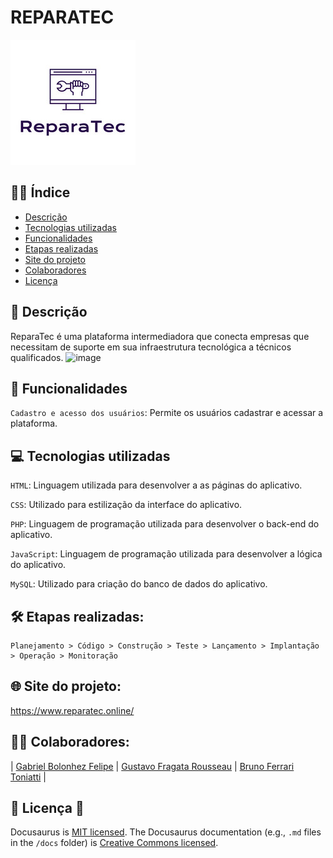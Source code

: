 <!-- ![license](https://user-images.githubusercontent.com/125428490/228728729-18d89fba-74ac-49d9-9b43-9ab1561672b2.png) -->

# REPARATEC 
![](./Reparatec.png)

## ✍🏼 Índice

* [Descrição](#Descrição)
* [Tecnologias utilizadas](#Tecnologias-utilizadas)
* [Funcionalidades](#Funcionalidades-do-projeto)
* [Etapas realizadas](#Etapas-realizadas)
* [Site do projeto](#site-do-projeto)
* [Colaboradores](#Colaboradores)
* [Licença](#Licença)

## 📑 Descrição

ReparaTec é uma plataforma intermediadora que conecta empresas que necessitam de suporte em sua infraestrutura tecnológica a técnicos qualificados.
![image](https://github.com/user-attachments/assets/a63a2ec1-69bb-4ff7-bf31-9e47dcbe17e8)

## 🎯 Funcionalidades

`Cadastro e acesso dos usuários`: Permite os usuários cadastrar e acessar a plataforma.

## 💻 Tecnologias utilizadas

`HTML`: Linguagem utilizada para desenvolver a as páginas do aplicativo.

`CSS`: Utilizado para estilização da interface do aplicativo.

`PHP`: Linguagem de programação utilizada para desenvolver o back-end do aplicativo.

`JavaScript`: Linguagem de programação utilizada para desenvolver a lógica do aplicativo.

`MySQL`: Utilizado para criação do banco de dados do aplicativo.

## 🛠️ Etapas realizadas:

```
Planejamento > Código > Construção > Teste > Lançamento > Implantação > Operação > Monitoração 
```


## 🌐 Site do projeto:

https://www.reparatec.online/

## 👨‍💻 Colaboradores:

| [Gabriel Bolonhez Felipe](https://github.com/Gabolonhez) | [Gustavo Fragata Rousseau](https://github.com/fr4agata) | [Bruno Ferrari Toniatti](https://github.com/BrunoToniatti) |

## 🚧 Licença :construction:
Docusaurus is [MIT licensed](./LICENSE).
The Docusaurus documentation (e.g., `.md` files in the `/docs` folder)
is [Creative Commons licensed](./LICENSE-docs).


